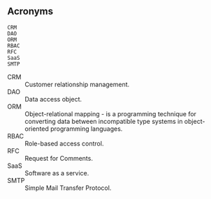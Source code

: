 Acronyms
-

````
CRM
DAO
ORM
RBAC
RFC
SaaS
SMTP
````

<dl>
<dt>CRM</dt>
<dd>Customer relationship management.</dd>

<dt>DAO</dt>
<dd>Data access object.</dd>

<dt>ORM</dt>
<dd>
Object-relational mapping - is a programming technique
for converting data between incompatible type systems in object-oriented programming languages.
</dd>

<dt>RBAC</dt>
<dd>Role-based access control.</dd>

<dt>RFC</dt>
<dd>Request for Comments.</dd>

<dt>SaaS</dt>
<dd>Software as a service.</dd>

<dt>SMTP</dt>
<dd>Simple Mail Transfer Protocol.</dd>
</dl>
